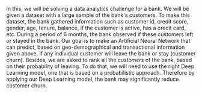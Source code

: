 In this, we will be solving a data analytics challenge for a bank. We will be given a dataset with a large sample of the bank's customers. To make this dataset, the bank gathered information such as customer id, credit score, gender, age, tenure, balance, if the customer is active, has a credit card, etc. During a period of 6 months, the bank observed if these customers left or stayed in the bank. Our goal is to make an Artificial Neural Network that can predict, based on geo-demographical and transactional information given above, if any individual customer will leave the bank or stay (customer churn). Besides, we are asked to rank all the customers of the bank, based on their probability of leaving. To do that, we will need to use the right Deep Learning model, one that is based on a probabilistic approach. Therefore by applying our Deep Learning model, the bank may significantly reduce customer churn.
